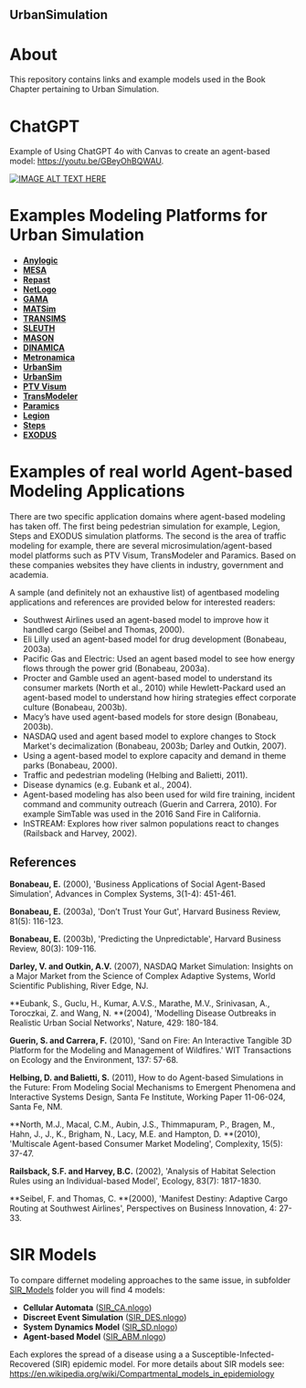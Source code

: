 ## UrbanSimulation

# About

This repository contains links and example models used in the Book Chapter pertaining to Urban Simulation. 

# ChatGPT 

Example of Using ChatGPT 4o with Canvas to create an agent-based model: <https://youtu.be/GBeyOhBQWAU>.  

[![IMAGE ALT TEXT HERE](https://img.youtube.com/vi/GBeyOhBQWAU/0.jpg)](https://www.youtube.com/watch?v=GBeyOhBQWAU)


# Examples Modeling Platforms for Urban Simulation 

* [**Anylogic**](https://www.anylogic.com/)
* [**MESA**](https://github.com/projectmesa/mesa/)
* [**Repast**](https://repast.github.io/)
* [**NetLogo**](https://ccl.northwestern.edu/netlogo/)
* [**GAMA**](https://gama-platform.org/)
* [**MATSim**](https://matsim.org/)
* [**TRANSIMS**](https://en.wikipedia.org/wiki/Transims)
* [**SLEUTH**](https://www.ncgia.ucsb.edu/projects/gig/)
* [**MASON**](https://cs.gmu.edu/~eclab/projects/mason/)
* [**DINAMICA**](http://csr.ufmg.br/dinamica/)
* [**Metronamica**](http://www.metronamica.nl/)
* [**UrbanSim**](https://www.urbansim.com/)
* [**UrbanSim**](https://www.urbansim.com/)
* [**PTV Visum**](https://www.ptvgroup.com/en-us/products/ptv-visum)
* [**TransModeler**](https://www.caliper.com/transmodeler/default.htm?srsltid=AfmBOookQOyT8H4WORuskFxM3KbH7MKI9KnkIvEef_cfDabjmtVLr5qG)
* [**Paramics**](https://www.systra.com/digital/solutions/transport-planning/paramics/)
* [**Legion**](https://www.bentley.com/software/legion/)
* [**Steps**](https://www.mottmac.com/en/digital-solutions/)
* [**EXODUS**](https://fseg.gre.ac.uk/exodus/)


# Examples of real world Agent-based Modeling Applications

There are two specific application domains where agent-based modeling has taken off. The first being pedestrian simulation for example, Legion,  Steps and EXODUS simulation platforms. The second is the area of traffic modeling for example, there are several microsimulation/agent-based model platforms such as PTV Visum, TransModeler and Paramics. Based on these companies websites they have clients in industry, government and academia.

A sample (and definitely not an exhaustive list) of agentbased modeling applications and references are provided below for interested readers:

* Southwest Airlines used an agent-based model to improve how it handled cargo (Seibel and Thomas, 2000).
* Eli Lilly used an agent-based model for drug development (Bonabeau, 2003a).
* Pacific Gas and Electric: Used an agent based model to see how energy flows through the power grid (Bonabeau, 2003a).
* Procter and Gamble used an agent-based model to understand its consumer markets (North et al., 2010) while Hewlett-Packard used an agent-based model to understand how hiring strategies effect corporate culture (Bonabeau, 2003b).
* Macy’s have used agent-based models for store design (Bonabeau, 2003b).
* NASDAQ used and agent based model to explore changes to Stock Market's decimalization (Bonabeau, 2003b; Darley and Outkin, 2007).
* Using a agent-based model to explore capacity and demand in theme parks (Bonabeau, 2000).
* Traffic and pedestrian modeling (Helbing and Balietti, 2011).
* Disease dynamics (e.g. Eubank et al., 2004).
* Agent-based modeling has also been used for wild fire training, incident command and community outreach (Guerin and Carrera, 2010). For example SimTable was used in the  2016 Sand Fire in California. 
* InSTREAM: Explores how river salmon populations react to changes (Railsback and Harvey, 2002).

## References
**Bonabeau, E.** (2000), 'Business Applications of Social Agent-Based Simulation', Advances in Complex Systems, 3(1-4): 451-461.

**Bonabeau, E.** (2003a), 'Don’t Trust Your Gut', Harvard Business Review, 81(5): 116-123.

**Bonabeau, E.** (2003b), 'Predicting the Unpredictable', Harvard Business Review, 80(3): 109-116.

**Darley, V. and Outkin, A.V.** (2007), NASDAQ Market Simulation: Insights on a Major Market from the Science of Complex Adaptive Systems, World Scientific Publishing, River Edge, NJ.

**Eubank, S., Guclu, H., Kumar, A.V.S., Marathe, M.V., Srinivasan, A., Toroczkai, Z. and Wang, N. **(2004), 'Modelling Disease Outbreaks in Realistic Urban Social Networks', Nature, 429: 180-184.

**Guerin, S. and Carrera, F.** (2010), 'Sand on Fire: An Interactive Tangible 3D Platform for the Modeling and Management of Wildfires.' WIT Transactions on Ecology and the Environment, 137: 57-68.

**Helbing, D. and Balietti, S.** (2011), How to do Agent-based Simulations in the Future: From Modeling Social Mechanisms to Emergent Phenomena and Interactive Systems Design, Santa Fe Institute, Working Paper 11-06-024, Santa Fe, NM.

**North, M.J., Macal, C.M., Aubin, J.S., Thimmapuram, P., Bragen, M., Hahn, J., J., K., Brigham, N., Lacy, M.E. and Hampton, D. **(2010), 'Multiscale Agent-based Consumer Market Modeling', Complexity, 15(5): 37-47.

**Railsback, S.F. and Harvey, B.C.** (2002), 'Analysis of Habitat Selection Rules using an Individual-based Model', Ecology, 83(7): 1817-1830.

**Seibel, F. and Thomas, C. **(2000), 'Manifest Destiny: Adaptive Cargo Routing at Southwest Airlines', Perspectives on Business Innovation, 4: 27-33.


# SIR Models

To compare differnet modeling approaches to the same issue, in subfolder [SIR_Models](/SIR_Models/) folder you will find 4 models:

* **Cellular Automata** ([SIR_CA.nlogo](SIR_Models/SIR_CA.nlogo))
* **Discreet Event Simulation** ([SIR_DES.nlogo](SIR_Models/SIR_DES.nlogo))
* **System Dynamics Model** ([SIR_SD.nlogo](SIR_Models/SIR_SD.nlogo))
* **Agent-based Model** ([SIR_ABM.nlogo](SIR_Models/SIR_ABM.nlogo))

Each explores the spread of a disease using a a Susceptible-Infected-Recovered (SIR) epidemic model. For more details about SIR models see: <https://en.wikipedia.org/wiki/Compartmental_models_in_epidemiology>


